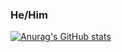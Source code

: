 ### He/Him


[![Anurag's GitHub stats](https://github-readme-stats.vercel.app/api?username=U1trabot)](https://github.com/anuraghazra/github-readme-stats)
